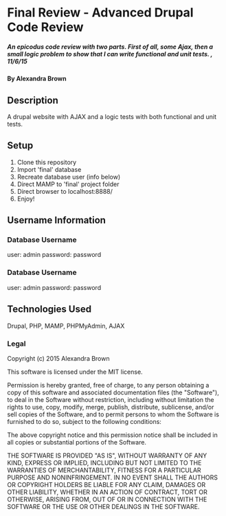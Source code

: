 # Final Review - Advanced Drupal Code Review

##### _An epicodus code review with two parts. First of all, some Ajax, then a small logic problem to show that I can write functional and unit tests. , 11/6/15_

#### By Alexandra Brown

## Description

A drupal website with AJAX and a logic tests with both functional and unit tests.

## Setup

1. Clone this repository
2. Import 'final' database
3. Recreate database user (info below)
4. Direct MAMP to 'final' project folder
3. Direct browser to localhost:8888/
4. Enjoy!


## Username Information

### Database Username
user: admin
password: password

### Database Username
user: admin
password: password

## Technologies Used

Drupal, PHP, MAMP, PHPMyAdmin, AJAX

### Legal

Copyright (c) 2015 Alexandra Brown

This software is licensed under the MIT license.

Permission is hereby granted, free of charge, to any person obtaining a copy
of this software and associated documentation files (the "Software"), to deal
in the Software without restriction, including without limitation the rights
to use, copy, modify, merge, publish, distribute, sublicense, and/or sell
copies of the Software, and to permit persons to whom the Software is
furnished to do so, subject to the following conditions:

The above copyright notice and this permission notice shall be included in
all copies or substantial portions of the Software.

THE SOFTWARE IS PROVIDED "AS IS", WITHOUT WARRANTY OF ANY KIND, EXPRESS OR
IMPLIED, INCLUDING BUT NOT LIMITED TO THE WARRANTIES OF MERCHANTABILITY,
FITNESS FOR A PARTICULAR PURPOSE AND NONINFRINGEMENT. IN NO EVENT SHALL THE
AUTHORS OR COPYRIGHT HOLDERS BE LIABLE FOR ANY CLAIM, DAMAGES OR OTHER
LIABILITY, WHETHER IN AN ACTION OF CONTRACT, TORT OR OTHERWISE, ARISING FROM,
OUT OF OR IN CONNECTION WITH THE SOFTWARE OR THE USE OR OTHER DEALINGS IN
THE SOFTWARE.
